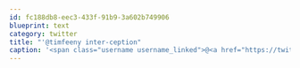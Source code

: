 ```yaml
---
id: fc188db8-eec3-433f-91b9-3a602b749906
blueprint: text
category: twitter
title: "'@timfeeny inter-ception"
caption: '<span class="username username_linked">@<a href="https://twitter.com/timfeeny" title="Tim Feeny">timfeeny</a></span> inter-ception'
---
```


